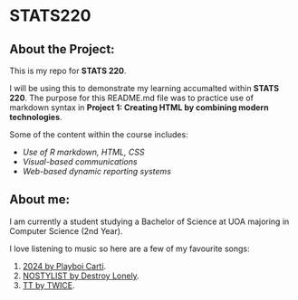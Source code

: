 # STATS220
## About the Project:
This is my repo for **STATS 220**.

I will be using this to demonstrate my learning accumalted within **STATS 220**. The purpose for this README.md file was to practice use of markdown syntax in **Project 1: Creating HTML by combining modern technologies**.

Some of the content within the course includes:
- *Use of R markdown, HTML, CSS*
- *Visual-based communications*
- *Web-based dynamic reporting systems*

## About me:
I am currently a student studying a Bachelor of Science at UOA majoring in Computer Science (2nd Year).

I love listening to music so here are a few of my favourite songs:
1. [2024 by Playboi Carti](https://www.youtube.com/watch?v=YG3EhWlBaoI).
2. [NOSTYLIST by Destroy Lonely](https://www.youtube.com/watch?v=QTmRmPDS9tw).
3. [TT by TWICE](https://www.youtube.com/watch?v=ePpPVE-GGJw&list=PLwZnpCDNHgWCXrXI1UG6zoD8a-FUb7x1l&index=3).
  



